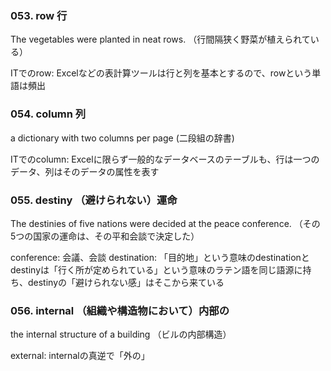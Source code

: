 ### 053. row 行
The vegetables were planted in neat rows.
（行間隔狭く野菜が植えられている）

ITでのrow: Excelなどの表計算ツールは行と列を基本とするので、rowという単語は頻出

### 054. column 列
a dictionary with two columns per page
(二段組の辞書)

ITでのcolumn: Excelに限らず一般的なデータベースのテーブルも、行は一つのデータ、列はそのデータの属性を表す

### 055. destiny （避けられない）運命
The destinies of five nations were decided at the peace conference.
（その5つの国家の運命は、その平和会談で決定した）

conference: 会議、会談
destination: 「目的地」という意味のdestinationとdestinyは「行く所が定められている」という意味のラテン語を同じ語源に持ち、destinyの「避けられない感」はそこから来ている

### 056. internal （組織や構造物において）内部の
the internal structure of a building
（ビルの内部構造）

external: internalの真逆で「外の」
